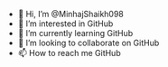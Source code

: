 - 👋 Hi, I’m @MinhajShaikh098
- 👀 I’m interested in GitHub 
- 🌱 I’m currently learning GitHub 
- 💞️ I’m looking to collaborate on GitHub 
- 📫 How to reach me GitHub 

<!---
MinhajShaikh098/MinhajShaikh098 is a ✨ special ✨ repository because its `README.md` (this file) appears on your GitHub profile.
You can click the Preview link to take a look at your changes.
--->
